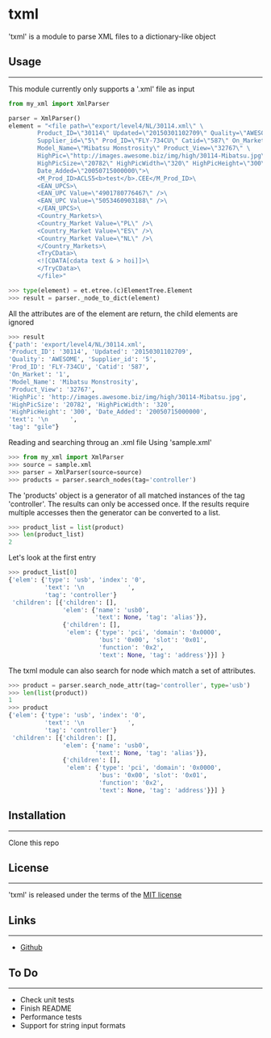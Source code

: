 # txml
'txml' is a module to parse XML files to a dictionary-like object

## Usage
***
This module currently only supports a '.xml' file as input

```python
from my_xml import XmlParser

parser = XmlParser()
element = "<file path=\"export/level4/NL/30114.xml\" \
        Product_ID=\"30114\" Updated=\"20150301102709\" Quality=\"AWESOME\" \
        Supplier_id=\"5\" Prod_ID=\"FLY-734CU\" Catid=\"587\" On_Market=\"1\" \
        Model_Name=\"Mibatsu Monstrosity\" Product_View=\"32767\" \
        HighPic=\"http://images.awesome.biz/img/high/30114-Mibatsu.jpg\" \
        HighPicSize=\"20782\" HighPicWidth=\"320\" HighPicHeight=\"300\" \
        Date_Added=\"20050715000000\">\
        <M_Prod_ID>ACLS5<b>test</b>.CEE</M_Prod_ID>\
        <EAN_UPCS>\
        <EAN_UPC Value=\"4901780776467\" />\
        <EAN_UPC Value=\"5053460903188\" />\
        </EAN_UPCS>\
        <Country_Markets>\
        <Country_Market Value=\"PL\" />\
        <Country_Market Value=\"ES\" />\
        <Country_Market Value=\"NL\" />\
        </Country_Markets>\
        <TryCData>\
        <![CDATA[cdata text & > hoi]]>\
        </TryCData>\
        </file>"

>>> type(element) = et.etree.(c)ElementTree.Element
>>> result = parser._node_to_dict(element)
```
All the attributes are of the element are return, the child elements are ignored

```python
>>> result
{'path': 'export/level4/NL/30114.xml',
'Product_ID': '30114', 'Updated': '20150301102709',
'Quality': 'AWESOME', 'Supplier_id': '5',
'Prod_ID': 'FLY-734CU', 'Catid': '587',
'On_Market': '1',
'Model_Name': 'Mibatsu Monstrosity',
'Product_View': '32767',
'HighPic': 'http://images.awesome.biz/img/high/30114-Mibatsu.jpg',
'HighPicSize': '20782', 'HighPicWidth': '320',
'HighPicHeight': '300', 'Date_Added': '20050715000000',
'text': '\n      ',
'tag': "gile"}

```

Reading  and searching throug an .xml file
Using 'sample.xml'

```python
>>> from my_xml import XmlParser
>>> source = sample.xml
>>> parser = XmlParser(source=source)
>>> products = parser.search_nodes(tag='controller')
```

The 'products' object is a generator of all matched instances of the tag 'controller'.
The results can only be accessed once. If the results require multiple accesses
then the generator can be converted to a list.


```python
>>> product_list = list(product)
>>> len(product_list)
2
```

Let's look at the first entry

```python
>>> product_list[0]
{'elem': {'type': 'usb', 'index': '0',
          'text': '\n            ',
          'tag': 'controller'}
 'children': [{'children': [],
               'elem': {'name': 'usb0',
                        'text': None, 'tag': 'alias'}},
               {'children': [],
                'elem': {'type': 'pci', 'domain': '0x0000',
                         'bus': '0x00', 'slot': '0x01',
                         'function': '0x2',
                         'text': None, 'tag': 'address'}}] }
```

The txml module can also search for node which match a set of attributes.

```python
>>> product = parser.search_node_attr(tag='controller', type='usb')
>>> len(list(product))
1
>>> product
{'elem': {'type': 'usb', 'index': '0',
          'text': '\n            ',
          'tag': 'controller'}
 'children': [{'children': [],
               'elem': {'name': 'usb0',
                        'text': None, 'tag': 'alias'}},
               {'children': [],
                'elem': {'type': 'pci', 'domain': '0x0000',
                         'bus': '0x00', 'slot': '0x01',
                         'function': '0x2',
                         'text': None, 'tag': 'address'}}] }
```


## Installation
***
Clone this repo

## License
***
'txml' is released under the terms of the [MIT license](http://opensource.org/licenses/MIT)

## Links
***
+ [Github](https://github.com/jdelgit/txml)


## To Do
***
+ Check unit tests
+ Finish README
+ Performance tests
+ Support for string input formats
